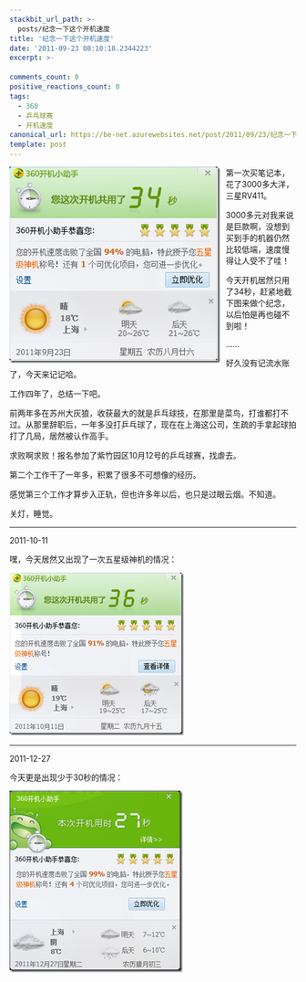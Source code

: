 ```yaml
---
stackbit_url_path: >-
  posts/纪念一下这个开机速度
title: '纪念一下这个开机速度'
date: '2011-09-23 08:10:18.2344223'
excerpt: >-
  
comments_count: 0
positive_reactions_count: 0
tags: 
  - 360
  - 乒乓球赛
  - 开机速度
canonical_url: https://be-net.azurewebsites.net/post/2011/09/23/纪念一下这个开机速度
template: post
---
```

<p><a href="https://raw.githubusercontent.com/Jeff-Tian/blogengine.net/master/Source/BlogEngine/BlogEngine.NET/App_Data/files/image_138.png"><img style="background-image: none; border-right-width: 0px; margin: 0px 10px 0px 0px; padding-left: 0px; padding-right: 0px; display: inline; float: left; border-top-width: 0px; border-bottom-width: 0px; border-left-width: 0px; padding-top: 0px" title="纪念一下这个开机速度" border="0" alt="五星级神机" align="left" src="https://raw.githubusercontent.com/Jeff-Tian/blogengine.net/master/Source/BlogEngine/BlogEngine.NET/App_Data/files/image_thumb_132.png" width="370" height="344" /></a></p>  <p>第一次买笔记本，花了3000多大洋，三星RV411。</p>  <p>3000多元对我来说是巨款啊，没想到买到手的机器仍然比较低端，速度慢得让人受不了哇！</p>  <p>今天开机居然只用了34秒，赶紧地截下图来做个纪念，以后怕是再也碰不到啦！</p>  <p>……</p>  <p>好久没有记流水账了，今天来记记哈。</p>  <p>工作四年了，总结一下吧。</p>  <p>前两年多在苏州大灰狼，收获最大的就是乒乓球技，在那里是菜鸟，打谁都打不过。从那里辞职后，一年多没打乒乓球了，现在在上海这公司，生疏的手拿起球拍打了几局，居然被认作高手。</p>  <p>求败啊求败！报名参加了紫竹园区10月12号的乒乓球赛，找虐去。</p>  <p>第二个工作干了一年多，积累了很多不可想像的经历。</p>  <p>感觉第三个工作才算步入正轨，但也许多年以后，也只是过眼云烟。不知道。</p>  <p>关灯，睡觉。</p>  <hr />  <p>2011-10-11</p>  <p>嘿，今天居然又出现了一次五星级神机的情况：</p>  <p><a href="https://raw.githubusercontent.com/Jeff-Tian/blogengine.net/master/Source/BlogEngine/BlogEngine.NET/App_Data/files/image_165.png"><img style="background-image: none; border-right-width: 0px; margin: 0px 10px 0px 0px; padding-left: 0px; padding-right: 0px; display: inline; border-top-width: 0px; border-bottom-width: 0px; border-left-width: 0px; padding-top: 0px" title="五星级神机" border="0" alt="五星级神机" src="https://raw.githubusercontent.com/Jeff-Tian/blogengine.net/master/Source/BlogEngine/BlogEngine.NET/App_Data/files/image_thumb_154.png" width="306" height="285" /></a></p>  <hr />  <p>2011-12-27</p>  <p>今天更是出现少于30秒的情况：</p>  <p><a href="https://raw.githubusercontent.com/Jeff-Tian/blogengine.net/master/Source/BlogEngine/BlogEngine.NET/App_Data/files/image_430.png"><img style="background-image: none; border-bottom: 0px; border-left: 0px; margin: 0px 10px 0px 0px; padding-left: 0px; padding-right: 0px; display: inline; border-top: 0px; border-right: 0px; padding-top: 0px" title="image" border="0" alt="image" src="https://raw.githubusercontent.com/Jeff-Tian/blogengine.net/master/Source/BlogEngine/BlogEngine.NET/App_Data/files/image_thumb_165.png" width="304" height="318" /></a></p>